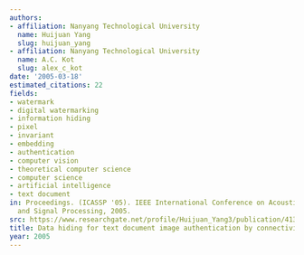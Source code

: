 ```yaml
---
authors:
- affiliation: Nanyang Technological University
  name: Huijuan Yang
  slug: huijuan_yang
- affiliation: Nanyang Technological University
  name: A.C. Kot
  slug: alex_c_kot
date: '2005-03-18'
estimated_citations: 22
fields:
- watermark
- digital watermarking
- information hiding
- pixel
- invariant
- embedding
- authentication
- computer vision
- theoretical computer science
- computer science
- artificial intelligence
- text document
in: Proceedings. (ICASSP '05). IEEE International Conference on Acoustics, Speech,
  and Signal Processing, 2005.
src: https://www.researchgate.net/profile/Huijuan_Yang3/publication/4137036_Data_Hiding_For_Text_Document_Image_Authentication_by_Connectivity-Preserving/links/54d2233e0cf28370d0e1c2a6.pdf
title: Data hiding for text document image authentication by connectivity-preserving
year: 2005
---
```

